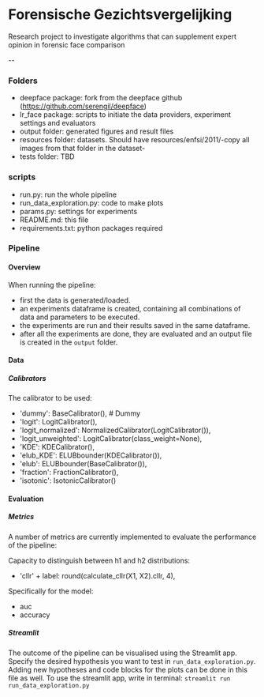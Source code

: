 Forensische Gezichtsvergelijking
=======
Research project to investigate algorithms that can supplement expert opinion in forensic face comparison

--

### Folders
- deepface package: fork from the deepface github (https://github.com/serengil/deepface)
- lr_face package: scripts to initiate the data providers, experiment settings and evaluators
- output folder: generated figures and result files
- resources folder: datasets. Should have resources/enfsi/2011/-copy all images from that folder in the dataset-
- tests folder: TBD
### scripts
- run.py: run the whole pipeline
- run_data_exploration.py: code to make plots
- params.py: settings for experiments
- README.md: this file
- requirements.txt: python packages required


### Pipeline
#### Overview
When running the pipeline:
- first the data is generated/loaded.
- an experiments dataframe is created, containing all combinations of data and parameters to be executed.
- the experiments are run and their results saved in the same dataframe.
- after all the experiments are done, they are evaluated and an output file is created in the `output` folder.

#### Data

##### Calibrators
The calibrator to be used:
- 'dummy': BaseCalibrator(), # Dummy
- 'logit': LogitCalibrator(),
- 'logit_normalized': NormalizedCalibrator(LogitCalibrator()),
- 'logit_unweighted': LogitCalibrator(class_weight=None),
- 'KDE': KDECalibrator(),
- 'elub_KDE': ELUBbounder(KDECalibrator()),
- 'elub': ELUBbounder(BaseCalibrator()),
- 'fraction': FractionCalibrator(),
- 'isotonic': IsotonicCalibrator()

#### Evaluation
##### Metrics
A number of metrics are currently implemented to evaluate the performance of the pipeline:

Capacity to distinguish between h1 and h2 distributions:
- 'cllr' + label: round(calculate_cllr(X1, X2).cllr, 4),

Specifically for the model:
- auc
- accuracy

##### Streamlit
The outcome of the pipeline can be visualised using the Streamlit app. Specify the desired hypothesis you want to test in `run_data_exploration.py`. Adding new hypotheses and code blocks for the plots can be done in this file as well.
To use the streamlit app, write in terminal: `streamlit run run_data_exploration.py`





